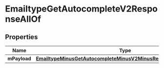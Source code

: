 
# EmailtypeGetAutocompleteV2ResponseAllOf

## Properties
Name | Type | Description | Notes
------------ | ------------- | ------------- | -------------
**mPayload** | [**EmailtypeMinusGetAutocompleteMinusV2MinusResponseMinusMPayload**](EmailtypeMinusGetAutocompleteMinusV2MinusResponseMinusMPayload.md) |  | 




